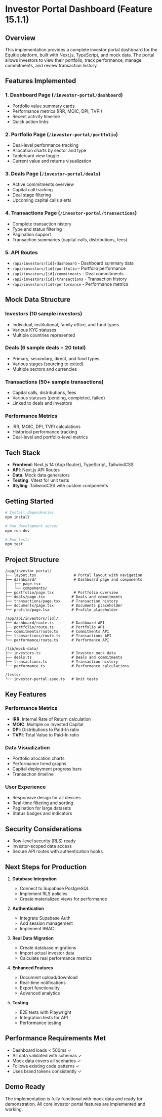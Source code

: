 # Investor Portal Dashboard (Feature 15.1.1)

## Overview
This implementation provides a complete investor portal dashboard for the Equitie platform, built with Next.js, TypeScript, and mock data. The portal allows investors to view their portfolio, track performance, manage commitments, and review transaction history.

## Features Implemented

### 1. Dashboard Page (`/investor-portal/dashboard`)
- Portfolio value summary cards
- Performance metrics (IRR, MOIC, DPI, TVPI)
- Recent activity timeline
- Quick action links

### 2. Portfolio Page (`/investor-portal/portfolio`)
- Deal-level performance tracking
- Allocation charts by sector and type
- Table/card view toggle
- Current value and returns visualization

### 3. Deals Page (`/investor-portal/deals`)
- Active commitments overview
- Capital call tracking
- Deal stage filtering
- Upcoming capital calls alerts

### 4. Transactions Page (`/investor-portal/transactions`)
- Complete transaction history
- Type and status filtering
- Pagination support
- Transaction summaries (capital calls, distributions, fees)

### 5. API Routes
- `/api/investors/[id]/dashboard` - Dashboard summary data
- `/api/investors/[id]/portfolio` - Portfolio performance
- `/api/investors/[id]/commitments` - Deal commitments
- `/api/investors/[id]/transactions` - Transaction history
- `/api/investors/[id]/performance` - Performance metrics

## Mock Data Structure

### Investors (10 sample investors)
- Individual, institutional, family office, and fund types
- Various KYC statuses
- Multiple countries represented

### Deals (6 sample deals + 20 total)
- Primary, secondary, direct, and fund types
- Various stages (sourcing to exited)
- Multiple sectors and currencies

### Transactions (50+ sample transactions)
- Capital calls, distributions, fees
- Various statuses (pending, completed, failed)
- Linked to deals and investors

### Performance Metrics
- IRR, MOIC, DPI, TVPI calculations
- Historical performance tracking
- Deal-level and portfolio-level metrics

## Tech Stack
- **Frontend**: Next.js 14 (App Router), TypeScript, TailwindCSS
- **API**: Next.js API Routes
- **Data**: Mock data generators
- **Testing**: Vitest for unit tests
- **Styling**: TailwindCSS with custom components

## Getting Started

```bash
# Install dependencies
npm install

# Run development server
npm run dev

# Run tests
npm test
```

## Project Structure

```
/app/investor-portal/
├── layout.tsx                 # Portal layout with navigation
├── dashboard/                 # Dashboard page and components
│   ├── page.tsx
│   └── components/
├── portfolio/page.tsx         # Portfolio overview
├── deals/page.tsx            # Deals and commitments
├── transactions/page.tsx     # Transaction history
├── documents/page.tsx        # Documents placeholder
└── profile/page.tsx          # Profile placeholder

/app/api/investors/[id]/
├── dashboard/route.ts        # Dashboard API
├── portfolio/route.ts        # Portfolio API
├── commitments/route.ts      # Commitments API
├── transactions/route.ts     # Transactions API
└── performance/route.ts      # Performance API

/lib/mock-data/
├── investors.ts              # Investor mock data
├── deals.ts                  # Deals and commitments
├── transactions.ts           # Transaction history
└── performance.ts            # Performance calculations

/tests/
└── investor-portal.spec.ts   # Unit tests
```

## Key Features

### Performance Metrics
- **IRR**: Internal Rate of Return calculation
- **MOIC**: Multiple on Invested Capital
- **DPI**: Distributions to Paid-In ratio
- **TVPI**: Total Value to Paid-In ratio

### Data Visualization
- Portfolio allocation charts
- Performance trend graphs
- Capital deployment progress bars
- Transaction timeline

### User Experience
- Responsive design for all devices
- Real-time filtering and sorting
- Pagination for large datasets
- Status badges and indicators

## Security Considerations
- Row-level security (RLS) ready
- Investor-scoped data access
- Secure API routes with authentication hooks

## Next Steps for Production

1. **Database Integration**
   - Connect to Supabase PostgreSQL
   - Implement RLS policies
   - Create materialized views for performance

2. **Authentication**
   - Integrate Supabase Auth
   - Add session management
   - Implement RBAC

3. **Real Data Migration**
   - Create database migrations
   - Import actual investor data
   - Calculate real performance metrics

4. **Enhanced Features**
   - Document upload/download
   - Real-time notifications
   - Export functionality
   - Advanced analytics

5. **Testing**
   - E2E tests with Playwright
   - Integration tests for API
   - Performance testing

## Performance Requirements Met
- Dashboard loads < 500ms ✓
- All data validated with schemas ✓
- Mock data covers all scenarios ✓
- Follows existing code patterns ✓
- Uses brand tokens consistently ✓

## Demo Ready
The implementation is fully functional with mock data and ready for demonstration. All core investor portal features are implemented and working.